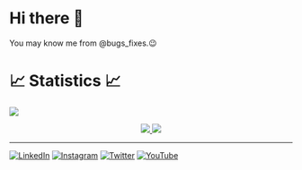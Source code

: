 # Hi there 👋

You may know me from @bugs_fixes.😉


# 📈 Statistics 📈
![](https://komarev.com/ghpvc/?username=ravipatel0508&color=447ff7&label=Visitor+count)

<p align="center">
  <a href="https://github.com/ravipatel0508">
    <img src="https://github-readme-stats.vercel.app/api?username=ravipatel0508&show_icons=true&theme=github_dark&hide_border=true" />
    <img src="https://github-readme-streak-stats.herokuapp.com/?user=ravipatel0508&theme=github-dark-blue&hide_border=true" />

[//]: # (    <img src="https://activity-graph.herokuapp.com/graph?username=ravipatel0508&theme=react-dark" />)
</a>
</p>


<!-- <p  align="center">
<img src="https://user-images.githubusercontent.com/73097560/115834477-dbab4500-a447-11eb-908a-139a6edaec5c.gif">             
<br> -->
<hr>

</div>
<p>
  
</p>


[![LinkedIn](https://img.shields.io/badge/LinkedIn-0077B5?style=for-the-badge&logo=linkedin&logoColor=white)][1]
[![Instagram](https://img.shields.io/badge/Instagram-E4405F?style=for-the-badge&logo=instagram&logoColor=white)][2]
[![Twitter](https://img.shields.io/badge/Twitter-1DA1F2?style=for-the-badge&logo=twitter&logoColor=white)][3]
[![YouTube](https://img.shields.io/badge/YouTube-red?style=for-the-badge&logo=youtube&logoColor=white)][4]



[1]: https://www.linkedin.com/in/ravipatel0508
[2]: https://www.instagram.com/bugs_fixes
[3]: https://twitter.com/mr_aghera_0508
[4]: https://www.youtube.com/@bugs_fixes
